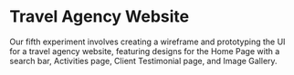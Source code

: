 # Travel Agency Website

Our fifth experiment involves creating a wireframe and prototyping the UI for a travel agency website, featuring designs for the Home Page with a search bar, Activities page, Client Testimonial page, and Image Gallery.

